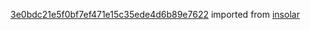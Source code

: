 [3e0bdc21e5f0bf7ef471e15c35ede4d6b89e7622](https://github.com/insolar/insolar/commit/3e0bdc21e5f0bf7ef471e15c35ede4d6b89e7622) imported from [insolar](https://github.com/insolar/insolar)
